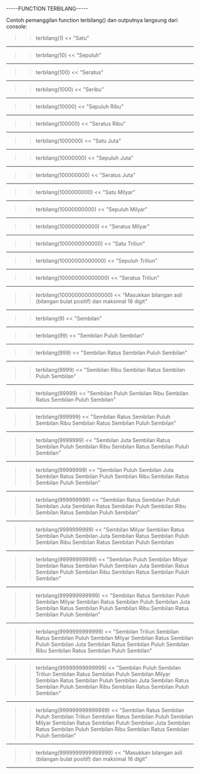 -----FUNCTION TERBILANG-----

Contoh pemanggilan function terbilang() dan outputnya langsung dari console:

>> terbilang(1)
<< "Satu"
---------------------------------------------------------------------------------------------------------------------------------------------------------------------------------------------------------------------
>> terbilang(10)
<< "Sepuluh"
---------------------------------------------------------------------------------------------------------------------------------------------------------------------------------------------------------------------
>> terbilang(100)
<< "Seratus"
---------------------------------------------------------------------------------------------------------------------------------------------------------------------------------------------------------------------
>> terbilang(1000)
<< "Seribu"
---------------------------------------------------------------------------------------------------------------------------------------------------------------------------------------------------------------------
>> terbilang(10000)
<< "Sepuluh Ribu"
---------------------------------------------------------------------------------------------------------------------------------------------------------------------------------------------------------------------
>> terbilang(100000)
<< "Seratus Ribu"
---------------------------------------------------------------------------------------------------------------------------------------------------------------------------------------------------------------------
>> terbilang(1000000)
<< "Satu Juta"
---------------------------------------------------------------------------------------------------------------------------------------------------------------------------------------------------------------------
>> terbilang(10000000)
<< "Sepuluh Juta"
---------------------------------------------------------------------------------------------------------------------------------------------------------------------------------------------------------------------
>> terbilang(100000000)
<< "Seratus Juta"
---------------------------------------------------------------------------------------------------------------------------------------------------------------------------------------------------------------------
>> terbilang(1000000000)
<< "Satu Milyar"
---------------------------------------------------------------------------------------------------------------------------------------------------------------------------------------------------------------------
>> terbilang(10000000000)
<< "Sepuluh Milyar"
---------------------------------------------------------------------------------------------------------------------------------------------------------------------------------------------------------------------
>> terbilang(100000000000)
<< "Seratus Milyar"
---------------------------------------------------------------------------------------------------------------------------------------------------------------------------------------------------------------------
>> terbilang(1000000000000)
<< "Satu Triliun"
---------------------------------------------------------------------------------------------------------------------------------------------------------------------------------------------------------------------
>> terbilang(10000000000000)
<< "Sepuluh Triliun"
---------------------------------------------------------------------------------------------------------------------------------------------------------------------------------------------------------------------
>> terbilang(100000000000000)
<< "Seratus Triliun"
---------------------------------------------------------------------------------------------------------------------------------------------------------------------------------------------------------------------
>> terbilang(1000000000000000)
<< "Masukkan bilangan asli (bilangan bulat positif) dan maksimal 16 digit"
---------------------------------------------------------------------------------------------------------------------------------------------------------------------------------------------------------------------
>> terbilang(9)
<< "Sembilan"
---------------------------------------------------------------------------------------------------------------------------------------------------------------------------------------------------------------------
>> terbilang(99)
<< "Sembilan Puluh Sembilan"
---------------------------------------------------------------------------------------------------------------------------------------------------------------------------------------------------------------------
>> terbilang(999)
<< "Sembilan Ratus Sembilan Puluh Sembilan"
---------------------------------------------------------------------------------------------------------------------------------------------------------------------------------------------------------------------
>> terbilang(9999)
<< "Sembilan Ribu Sembilan Ratus Sembilan Puluh Sembilan"
---------------------------------------------------------------------------------------------------------------------------------------------------------------------------------------------------------------------
>> terbilang(99999)
<< "Sembilan Puluh Sembilan Ribu Sembilan Ratus Sembilan Puluh Sembilan"
---------------------------------------------------------------------------------------------------------------------------------------------------------------------------------------------------------------------
>> terbilang(999999)
<< "Sembilan Ratus Sembilan Puluh Sembilan Ribu Sembilan Ratus Sembilan Puluh Sembilan"
---------------------------------------------------------------------------------------------------------------------------------------------------------------------------------------------------------------------
>> terbilang(9999999)
<< "Sembilan Juta Sembilan Ratus Sembilan Puluh Sembilan Ribu Sembilan Ratus Sembilan Puluh Sembilan"
---------------------------------------------------------------------------------------------------------------------------------------------------------------------------------------------------------------------
>> terbilang(99999999)
<< "Sembilan Puluh Sembilan Juta Sembilan Ratus Sembilan Puluh Sembilan Ribu Sembilan Ratus Sembilan Puluh Sembilan"
---------------------------------------------------------------------------------------------------------------------------------------------------------------------------------------------------------------------
>> terbilang(999999999)
<< "Sembilan Ratus Sembilan Puluh Sembilan Juta Sembilan Ratus Sembilan Puluh Sembilan Ribu Sembilan Ratus Sembilan Puluh Sembilan"
---------------------------------------------------------------------------------------------------------------------------------------------------------------------------------------------------------------------
>> terbilang(9999999999)
<< "Sembilan Milyar Sembilan Ratus Sembilan Puluh Sembilan Juta Sembilan Ratus Sembilan Puluh Sembilan Ribu Sembilan Ratus Sembilan Puluh Sembilan
---------------------------------------------------------------------------------------------------------------------------------------------------------------------------------------------------------------------
>> terbilang(99999999999)
<< "Sembilan Puluh Sembilan Milyar Sembilan Ratus Sembilan Puluh Sembilan Juta Sembilan Ratus Sembilan Puluh Sembilan Ribu Sembilan Ratus Sembilan Puluh Sembilan"
---------------------------------------------------------------------------------------------------------------------------------------------------------------------------------------------------------------------
>> terbilang(999999999999)
<< "Sembilan Ratus Sembilan Puluh Sembilan Milyar Sembilan Ratus Sembilan Puluh Sembilan Juta Sembilan Ratus Sembilan Puluh Sembilan Ribu Sembilan Ratus Sembilan Puluh Sembilan"
---------------------------------------------------------------------------------------------------------------------------------------------------------------------------------------------------------------------
>> terbilang(9999999999999)
<< "Sembilan Triliun Sembilan Ratus Sembilan Puluh Sembilan Milyar Sembilan Ratus Sembilan Puluh Sembilan Juta Sembilan Ratus Sembilan Puluh Sembilan Ribu Sembilan Ratus Sembilan Puluh Sembilan"
---------------------------------------------------------------------------------------------------------------------------------------------------------------------------------------------------------------------
>> terbilang(99999999999999)
<< "Sembilan Puluh Sembilan Triliun Sembilan Ratus Sembilan Puluh Sembilan Milyar Sembilan Ratus Sembilan Puluh Sembilan Juta Sembilan Ratus Sembilan Puluh Sembilan Ribu Sembilan Ratus Sembilan Puluh Sembilan"
---------------------------------------------------------------------------------------------------------------------------------------------------------------------------------------------------------------------
>> terbilang(999999999999999)
<< "Sembilan Ratus Sembilan Puluh Sembilan Triliun Sembilan Ratus Sembilan Puluh Sembilan Milyar Sembilan Ratus Sembilan Puluh Sembilan Juta Sembilan Ratus Sembilan Puluh Sembilan Ribu Sembilan Ratus Sembilan 
Puluh Sembilan"
---------------------------------------------------------------------------------------------------------------------------------------------------------------------------------------------------------------------
>> terbilang(9999999999999999)
<< "Masukkan bilangan asli (bilangan bulat positif) dan maksimal 16 digit"
---------------------------------------------------------------------------------------------------------------------------------------------------------------------------------------------------------------------
